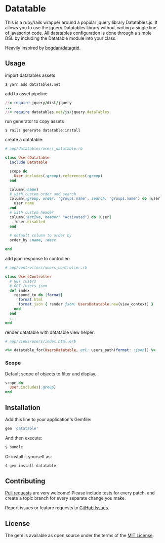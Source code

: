 # Datatable
This is a ruby/rails wrapper around a popular jquery library Datatables.js. It allows you to use the jquery Datatables library without writing a single line of javascript code. All datatables configuration is done through a simple DSL by including the Datatable module into your class.

Heavily inspired by [bogdan/datagrid](https://github.com/bogdan/datagrid/tree/master/lib/datagrid).

## Usage

import datatables assets
```console
$ yarn add datatables.net
```

add to asset pipeline
``` ruby
//= require jquery/dist/jquery
...
//= require datatables.net/js/jquery.dataTables
```

run generator to copy assets
```console
$ rails generate datatable:install
```

create a datatable:
``` ruby
# app/datatables/users_datatable.rb

class UsersDatatable
  include Datatable

  scope do
    User.includes(:group).references(:group)
  end

  column(:name)
  # with custom order and search
  column(:group, order: 'groups.name', search: 'groups.name') do |user|
    user.name
  end
  # with custom header
  column(:active, header: "Activated") do |user|
    !user.disabled
  end
  
  # default column to order by
  order_by :name, :desc

end
```

add json response to controller:
``` ruby
# app/controllers/users_controller.rb

class UsersController
  # GET /users
  # GET /users.json
  def index
    respond_to do |format|
      format.html
      format.json { render json: UsersDatatable.new(view_context) }
    end
  end
  ...
end
```

render datatable with datatable view helper:
``` ruby
# app/views/users/index.html.erb

<%= datatable_for(UsersDatatable, url: users_path(format: :json)) %>
```

### Scope

Default scope of objects to filter and display.

``` ruby
scope do
  User.includes(:group)
end
```

## Installation
Add this line to your application's Gemfile:

```ruby
gem 'datatable'
```

And then execute:
```bash
$ bundle
```

Or install it yourself as:
```bash
$ gem install datatable
```

## Contributing
[Pull requests](https://github.com/brolycjw/datatable/pulls) are very welcome! Please include tests for every patch, and create a topic branch for every separate change you make.

Report issues or feature requests to [GitHub Issues](https://github.com/brolycjw/datatable/issues).

## License
The gem is available as open source under the terms of the [MIT License](https://opensource.org/licenses/MIT).
